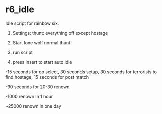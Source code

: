 # r6_idle

Idle script for rainbow six.

1. Settings: thunt: everything off except hostage

2. Start lone wolf normal thunt

3. run script

4. press insert to start auto idle


-15 seconds for op select, 30 seconds setup, 30 seconds for terrorists to find hostage, 15 seconds for post match

-90 seconds for 20-30 renown

-1000 renown in 1 hour

~25000 renown in one day
